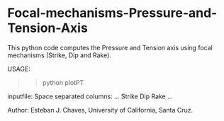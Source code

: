 # Focal-mechanisms-Pressure-and-Tension-Axis

This python code computes the Pressure and Tension axis using focal mechanisms (Strike, Dip and Rake). 

USAGE: 
>> python plotPT

inputfile: Space separated columns:
...
Strike Dip Rake
...

Author: Esteban J. Chaves, University of California, Santa Cruz. 
